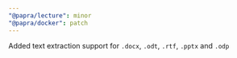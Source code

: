 ```yaml
---
"@papra/lecture": minor
"@papra/docker": patch
---
```


Added text extraction support for `.docx`, `.odt`, `.rtf`, `.pptx` and `.odp`
